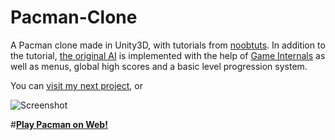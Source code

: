 Pacman-Clone
============

A Pacman clone made in Unity3D, with tutorials from [noobtuts](http://noobtuts.com/unity/2d-pacman-game). In addition to the tutorial, [the original AI](http://pacman.shaunew.com/play/index.htm) is implemented with the help of [Game Internals](http://gameinternals.com/post/2072558330/understanding-pac-man-ghost-behavior) as well as menus, global high scores and a basic level progression system.

You can [visit my next project](https://github.com/vilbeyli/Minesweeper), or

![Screenshot](http://i.imgur.com/GQcmfQY.png)


#**[Play Pacman on Web!](http://vilbeyli.github.io/Pacman/)**

